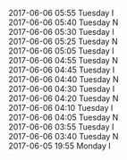 2017-06-06 05:55 Tuesday  I  
2017-06-06 05:40 Tuesday  N  
2017-06-06 05:30 Tuesday  I  
2017-06-06 05:25 Tuesday  N  
2017-06-06 05:05 Tuesday  I  
2017-06-06 04:55 Tuesday  N  
2017-06-06 04:45 Tuesday  I  
2017-06-06 04:40 Tuesday  N  
2017-06-06 04:30 Tuesday  I  
2017-06-06 04:20 Tuesday  N  
2017-06-06 04:10 Tuesday  I  
2017-06-06 04:05 Tuesday  N  
2017-06-06 03:55 Tuesday  I  
2017-06-06 03:40 Tuesday  N  
2017-06-05 19:55 Monday  I  
